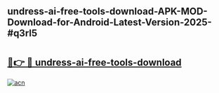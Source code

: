 ## undress-ai-free-tools-download-APK-MOD-Download-for-Android-Latest-Version-2025-#q3rl5

# <h2><a href="https://bedroomkl.my?title=undress-ai-free-tools-download&ref=20M">🔗👉 🔴 undress-ai-free-tools-download</a></h2>

[![acn](https://github.com/user-attachments/assets/0f9c940e-d8b0-45ae-aac7-cd30a18b3e1c)](https://bedroomkl.my?title=undress-ai-free-tools-download&ref=20M)

